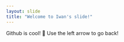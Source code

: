 ```yaml
---
layout: slide
title: "Welcome to Iwan's slide!"
---
```

Github is cool! :tada:
Use the left arrow to go back!

